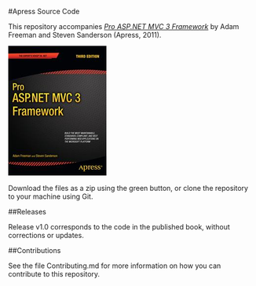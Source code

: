#Apress Source Code

This repository accompanies [*Pro ASP.NET MVC 3 Framework*](http://www.apress.com/9781430234043) by Adam Freeman and Steven Sanderson (Apress, 2011).

![Cover image](9781430234043.jpg)

Download the files as a zip using the green button, or clone the repository to your machine using Git.

##Releases

Release v1.0 corresponds to the code in the published book, without corrections or updates.

##Contributions

See the file Contributing.md for more information on how you can contribute to this repository.
